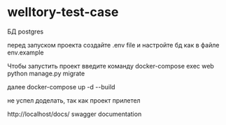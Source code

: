 # welltory-test-case

БД postgres

перед запуском проекта создайте .env file и настройте бд как в файле env.example


Чтобы запустить проект введите команду docker-compose exec web python manage.py migrate

далее docker-compose up -d --build

не успел доделать, так как проект прилетел


http://localhost/docs/ swagger documentation
